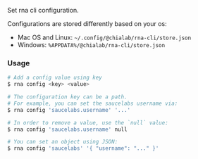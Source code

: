 Set rna cli configuration.

Configurations are stored differently based on your os:

* Mac OS and Linux: `~/.config/@chialab/rna-cli/store.json`
* Windows: `%APPDATA%/@chialab/rna-cli/store.json`

### Usage
```sh
# Add a config value using key
$ rna config <key> <value>

# The configuration key can be a path.
# For example, you can set the saucelabs username via:
$ rna config 'saucelabs.username' '...'

# In order to remove a value, use the `null` value:
$ rna config 'saucelabs.username' null

# You can set an object using JSON:
$ rna config 'saucelabs' '{ "username": "..." }'
```
